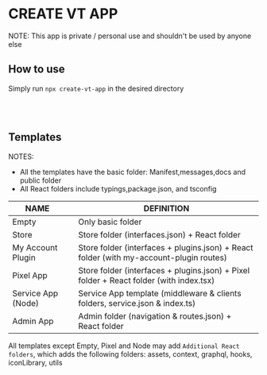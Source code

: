 # CREATE VT APP

NOTE: This app is private / personal use and shouldn't be used by anyone else

## How to use

Simply run `npx create-vt-app` in the desired directory

<br/>
<br/>

## Templates


NOTES:
-  All the templates have the basic folder: Manifest,messages,docs and public folder
- All React folders include typings,package.json, and tsconfig


|        NAME        	|   	|                                        DEFINITION                                        	|
|---------------------|-----|----------------------------------------------------------------------------------------	|
| Empty              	|   	|                                     Only basic folder                                    	|
| Store              	|   	| Store folder (interfaces.json) + React folder                                            	|
| My Account Plugin  	|   	| Store folder (interfaces + plugins.json) +  React folder (with my-account-plugin routes) 	|
| Pixel App          	|   	| Store folder (interfaces + plugins.json) + Pixel folder + React folder (with index.tsx)  	|
| Service App (Node) 	|   	| Service App template (middleware & clients folders, service.json & index.ts)             	|
| Admin App          	|   	| Admin folder (navigation & routes.json) + React folder                                   	|

 All templates except Empty, Pixel and Node may add `Additional React folders`, which adds the following folders: assets, context, graphql, hooks, iconLibrary, utils